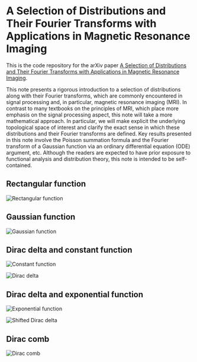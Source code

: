 A Selection of Distributions and Their Fourier Transforms with Applications in Magnetic Resonance Imaging
=========================================================================================================

This is the code repository for the arXiv paper [A Selection of Distributions and Their Fourier Transforms with Applications in Magnetic Resonance Imaging](https://arxiv.org/abs/2506.18638).

This note presents a rigorous introduction to a selection of distributions along with their Fourier transforms, which are commonly encountered in signal processing and, in particular, magnetic resonance imaging (MRI). In contrast to many textbooks on the principles of MRI, which place more emphasis on the signal processing aspect, this note will take a more mathematical approach. In particular, we will make explicit the underlying topological space of interest and clarify the exact sense in which these distributions and their Fourier transforms are defined. Key results presented in this note involve the Poisson summation formula and the Fourier transform of a Gaussian function via an ordinary differential equation (ODE) argument, etc. Although the readers are expected to have prior exposure to functional analysis and distribution theory, this note is intended to be self-contained.

Rectangular function
--------------------

![Rectangular function](rectangular.png)

Gaussian function
-----------------

![Gaussian function](gaussian.png)

Dirac delta and constant function
---------------------------------

![Constant function](constant.png)

![Dirac delta](dirac_delta.png)

Dirac delta and exponential function
------------------------------------

![Exponential function](exponential.png)

![Shifted Dirac delta](shifted_dirac_delta.png)

Dirac comb
----------

![Dirac comb](dirac_comb.png)
